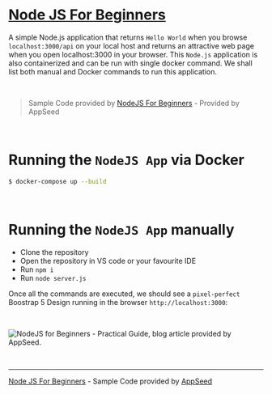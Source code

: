 # [Node JS For Beginners](https://blog.appseed.us/node-js-for-beginners-practical-guide/)

A simple Node.js application that returns `Hello World` when you browse `localhost:3000/api` on your local host and returns an attractive web page when you open localhost:3000 in your browser. 
This `Node.js` application is also containerized and can be run with single docker command. We shall list both manual and Docker commands to run this application.

<br />

> Sample Code provided by [NodeJS For Beginners](https://blog.appseed.us/node-js-for-beginners-practical-guide/) - Provided by AppSeed

<br />

# Running the `NodeJS App` via Docker

```bash
$ docker-compose up --build
```

<br />

# Running the `NodeJS App` manually

- Clone the repository
- Open the repository in VS code or your favourite IDE
- Run `npm i`
- Run `node server.js`

Once all the commands are executed, we should see a `pixel-perfect` Boostrap 5 Design running in the browser `http://localhost:3000`:

<br />

![NodeJS for Beginners - Practical Guide, blog article provided by AppSeed.](https://user-images.githubusercontent.com/51070104/163002840-6d5fb32c-2a7a-45f7-aa1c-72e742532980.jpg) 

<br />

---
[Node JS For Beginners](https://blog.appseed.us/node-js-for-beginners-practical-guide/) - Sample Code provided by [AppSeed](https://appseed.us) 
